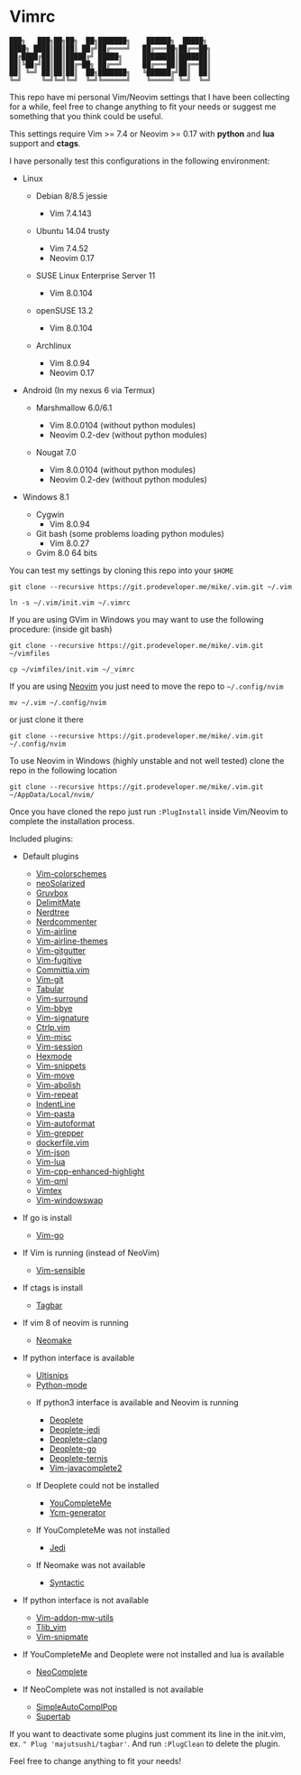 # Vimrc

    ███╗   ███╗██╗██╗  ██╗███████╗    ██████╗  █████╗
    ████╗ ████║██║██║ ██╔╝██╔════╝   ██╔═══██╗██╔══██╗
    ██╔████╔██║██║█████╔╝ █████╗     ████████║███████║
    ██║╚██╔╝██║██║██╔═██╗ ██╔══╝     ██╔═══██║██╔══██║
    ██║ ╚═╝ ██║██║██║  ██╗███████╗   ╚██████╔╝██║  ██║
    ╚═╝     ╚═╝╚═╝╚═╝  ╚═╝╚══════╝    ╚═════╝ ╚═╝  ╚═╝

This repo have mi personal Vim/Neovim settings that I have been collecting for a while, feel free to change
anything to fit your needs or suggest me something that you think could be useful.

This settings require Vim >= 7.4 or Neovim >= 0.17 with **python** and **lua** support and **ctags**.

I have personally test this configurations in the following environment:

* Linux
    * Debian 8/8.5 jessie
        - Vim 7.4.143

    * Ubuntu 14.04 trusty
        - Vim 7.4.52
        - Neovim 0.17

    * SUSE Linux Enterprise Server 11
        - Vim 8.0.104

    * openSUSE 13.2
        - Vim 8.0.104

    * Archlinux
        - Vim 8.0.94
        - Neovim 0.17

* Android (In my nexus 6 via Termux)
    * Marshmallow 6.0/6.1
        - Vim 8.0.0104 (without python modules)
        - Neovim 0.2-dev (without python modules)

    * Nougat 7.0
        - Vim 8.0.0104 (without python modules)
        - Neovim 0.2-dev (without python modules)

* Windows 8.1
    * Cygwin
        - Vim 8.0.94
    * Git bash (some problems loading python modules)
        - Vim 8.0.27
    * Gvim 8.0 64 bits

You can test my settings by cloning this repo into your `$HOME`

```
git clone --recursive https://git.prodeveloper.me/mike/.vim.git ~/.vim

ln -s ~/.vim/init.vim ~/.vimrc
```

If you are using GVim in Windows you may want to use the following procedure:
(inside git bash)
```
git clone --recursive https://git.prodeveloper.me/mike/.vim.git ~/vimfiles

cp ~/vimfiles/init.vim ~/_vimrc
```

If you are using [Neovim](https://neovim.io/) you just need to move the repo to `~/.config/nvim`

    mv ~/.vim ~/.config/nvim

or just clone it there

    git clone --recursive https://git.prodeveloper.me/mike/.vim.git ~/.config/nvim

To use Neovim in Windows (highly unstable and not well tested) clone the repo
in the following location

    git clone --recursive https://git.prodeveloper.me/mike/.vim.git ~/AppData/Local/nvim/

Once you have cloned the repo just run `:PlugInstall` inside Vim/Neovim to complete the installation process.

Included plugins:
- Default plugins
    * [Vim-colorschemes](https://github.com/flazz/vim-colorschemes)
    * [neoSolarized](https://github.com/icymind/NeoSolarized)
    * [Gruvbox](https://github.com/morhetz/gruvbox)
    * [DelimitMate](https://github.com/Raimondi/delimitMate)
    * [Nerdtree](https://github.com/scrooloose/nerdtree)
    * [Nerdcommenter](https://github.com/scrooloose/nerdcommenter)
    * [Vim-airline](https://github.com/vim-airline/vim-airline)
    * [Vim-airline-themes](https://github.com/vim-airline/vim-airline-themes)
    * [Vim-gitgutter](https://github.com/airblade/vim-gitgutter)
    * [Vim-fugitive](https://github.com/tpope/vim-fugitive)
    * [Committia.vim](https://github.com/rhysd/committia.vim)
    * [Vim-git](https://github.com/tpope/vim-git)
    * [Tabular](https://github.com/godlygeek/tabular)
    * [Vim-surround](https://github.com/tpope/vim-surround)
    * [Vim-bbye](https://github.com/moll/vim-bbye)
    * [Vim-signature](https://github.com/kshenoy/vim-signature)
    * [Ctrlp.vim](https://github.com/kien/ctrlp.vim)
    * [Vim-misc](https://github.com/xolox/vim-misc)
    * [Vim-session](https://github.com/xolox/vim-session)
    * [Hexmode](https://github.com/fidian/hexmode)
    * [Vim-snippets](https://github.com/honza/vim-snippets)
    * [Vim-move](https://github.com/matze/vim-move)
    * [Vim-abolish](https://github.com/tpope/vim-abolish)
    * [Vim-repeat](https://github.com/tpope/vim-repeat)
    * [IndentLine](https://github.com/Yggdroot/indentLine)
    * [Vim-pasta](https://github.com/sickill/vim-pasta)
    * [Vim-autoformat](https://github.com/chiel92/vim-autoformat)
    * [Vim-grepper](https://github.com/mhinz/vim-grepper)
    * [dockerfile.vim](https://github.com/ekalinin/Dockerfile.vim)
    * [Vim-json](https://github.com/elzr/vim-json)
    * [Vim-lua](https://github.com/tbastos/vim-lua)
    * [Vim-cpp-enhanced-highlight](https://github.com/octol/vim-cpp-enhanced-highlight)
    * [Vim-qml](https://github.com/peterhoeg/vim-qml)
    * [Vimtex](https://github.com/lervag/vimtex)
    * [Vim-windowswap](https://github.com/wesQ3/vim-windowswap)

- If go is install
    * [Vim-go](https://github.com/fatih/vim-go)

- If Vim is running (instead of NeoVim)
    * [Vim-sensible](https://github.com/tpope/vim-sensible)

- If ctags is install
    * [Tagbar](https://github.com/majutsushi/tagbar)

- If vim 8 of neovim is running
    * [Neomake](https://github.com/neomake/neomake)

- If python interface is available
    * [Ultisnips](https://github.com/SirVer/ultisnips)
    * [Python-mode](https://github.com/python-mode/python-mode)

    - If python3 interface is available and Neovim is running
        * [Deoplete](https://github.com/Shougo/deoplete.nvim)
        * [Deoplete-jedi](https://github.com/zchee/deoplete-jedi)
        * [Deoplete-clang](https://github.com/zchee/deoplete-clang)
        * [Deoplete-go](https://github.com/zchee/deoplete-go)
        * [Deoplete-ternjs](https://github.com/carlitux/deoplete-ternjs)
        * [Vim-javacomplete2](https://github.com/artur-shaik/vim-javacomplete2)

    - If Deoplete could not be installed
        * [YouCompleteMe](https://github.com/Valloric/YouCompleteMe)
        * [Ycm-generator](https://github.com/rdnetto/ycm-generator)

    - If YouCompleteMe was not installed
        * [Jedi](https://github.com/davidhalter/jedi-vim)

    - If Neomake was not available
        * [Syntactic](https://github.com/vim-syntastic/syntastic)

- If python interface is not available
    * [Vim-addon-mw-utils](https://github.com/MarcWeber/vim-addon-mw-utils)
    * [Tlib_vim](https://github.com/tomtom/tlib_vim)
    * [Vim-snipmate](https://github.com/garbas/vim-snipmate)

- If YouCompleteMe and Deoplete were not installed and lua is available
    * [NeoComplete](https://github.com/Shougo/neocomplete.vim)

- If NeoComplete was not installed is not available
    * [SimpleAutoComplPop](https://github.com/roxma/SimpleAutoComplPop)
    * [Supertab](https://github.com/ervandew/supertab)

If you want to deactivate some plugins just comment its line in the init.vim, ex. `" Plug 'majutsushi/tagbar'`.
And run `:PlugClean` to delete the plugin.

Feel free to change anything to fit your needs!
